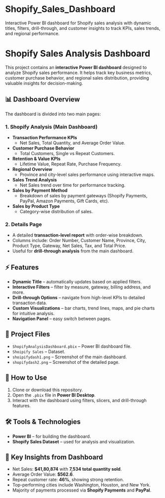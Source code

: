 # Shopify_Sales_Dashboard
Interactive Power BI dashboard for Shopify sales analysis with dynamic titles, filters, drill-through, and customer insights to track KPIs, sales trends, and regional performance.

# Shopify Sales Analysis Dashboard  

This project contains an **interactive Power BI dashboard** designed to analyze Shopify sales performance. It helps track key business metrics, customer purchase behavior, and regional sales distribution, providing valuable insights for decision-making.  

## 📊 Dashboard Overview  

The dashboard is divided into two main pages:  

### 1. **Shopify Analysis (Main Dashboard)**  
- **Transaction Performance KPIs**  
  - Net Sales, Total Quantity, and Average Order Value.  
- **Customer Purchase Behavior**  
  - Total Customers, Single vs Repeat Customers.  
- **Retention & Value KPIs**  
  - Lifetime Value, Repeat Rate, Purchase Frequency.  
- **Regional Overview**  
  - Province and city-level sales performance using interactive maps.  
- **Sales Trend Analysis**  
  - Net Sales trend over time for performance tracking.  
- **Sales by Payment Method**  
  - Breakdown of sales by payment gateways (Shopify Payments, PayPal, Amazon Payments, Gift Cards, etc).  
- **Sales by Product Type**  
  - Category-wise distribution of sales.  

### 2. **Details Page**  
- A detailed **transaction-level report** with order-wise breakdown.  
- Columns include: Order Number, Customer Name, Province, City, Product Type, Gateway, Net Sales, Tax, and Total Price.  
- Useful for **drill-through analysis** from the main dashboard.  

## ⚡ Features  
- **Dynamic Title** – automatically updates based on applied filters.  
- **Interactive Filters** – filter by measure, gateway, billing address, and more.  
- **Drill-through Options** – navigate from high-level KPIs to detailed transaction data.  
- **Custom Visualizations** – bar charts, trend lines, maps, and pie charts for intuitive analysis.  
- **Navigation Panel** – easy switch between pages.  

## 📂 Project Files  
- `ShopifyAnalysisDashboard.pbix` – Power BI dashboard file.
- `Shoipify Sales` – Dataset. 
- `shoipifydash1.png` – Screenshot of the main dashboard.  
- `shopifydash2.png` – Screenshot of the detailed page.  

## 🚀 How to Use  
1. Clone or download this repository.  
2. Open the `.pbix` file in **Power BI Desktop**.  
3. Interact with the dashboard using filters, slicers, and drill-through features.  

## 🛠️ Tools & Technologies  
- **Power BI** – for building the dashboard.  
- **Shopify Sales Dataset** – used for analysis and visualization.  

## 📌 Key Insights from Dashboard  
- Net Sales: **$41,80,874** with **7,534 total quantity sold**.  
- Average Order Value: **$562.6**.  
- Repeat customer rate: **46%**, showing strong retention.  
- Top-performing cities include Washington, Houston, and New York.  
- Majority of payments processed via **Shopify Payments** and **PayPal**.  
